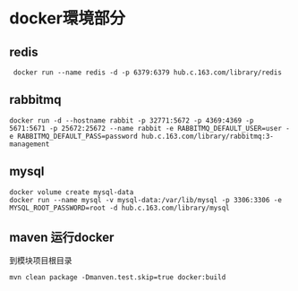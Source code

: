 # docker環境部分
## redis
```
 docker run --name redis -d -p 6379:6379 hub.c.163.com/library/redis
```
## rabbitmq
```
docker run -d --hostname rabbit -p 32771:5672 -p 4369:4369 -p 5671:5671 -p 25672:25672 --name rabbit -e RABBITMQ_DEFAULT_USER=user -e RABBITMQ_DEFAULT_PASS=password hub.c.163.com/library/rabbitmq:3-management
```
## mysql
```
docker volume create mysql-data
docker run --name mysql -v mysql-data:/var/lib/mysql -p 3306:3306 -e MYSQL_ROOT_PASSWORD=root -d hub.c.163.com/library/mysql
```

## maven 运行docker
到模块项目根目录
```
mvn clean package -Dmanven.test.skip=true docker:build
```
